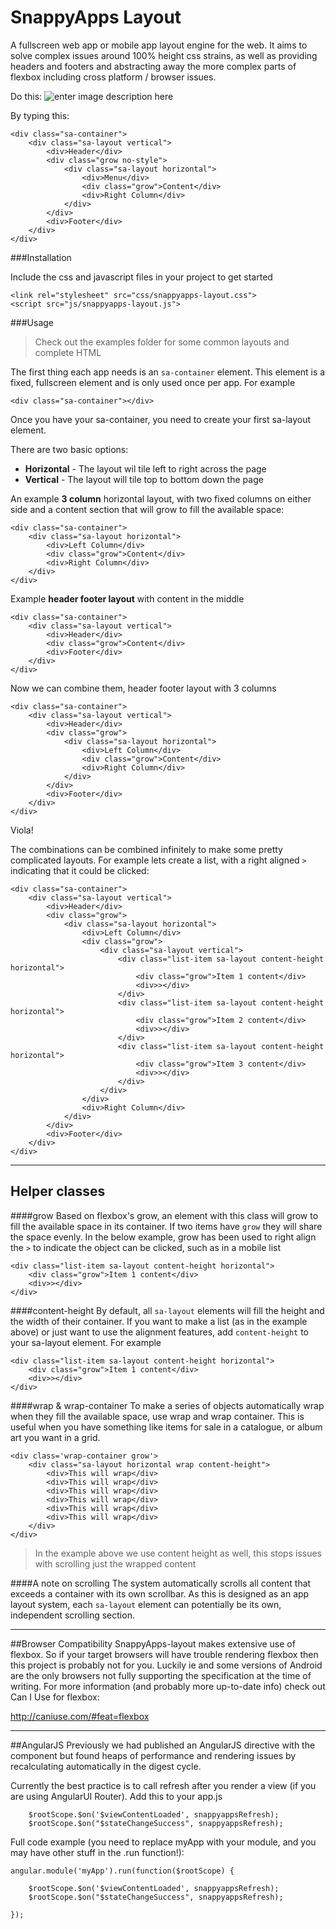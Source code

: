 SnappyApps Layout
===================

A fullscreen web app or mobile app layout engine for the web. It aims to solve complex issues around 100% height css strains, as well as providing headers and footers and abstracting away the more complex parts of flexbox including cross platform / browser issues.

Do this:
![enter image description here](http://i.imgur.com/5n51dTF.png)

By typing this:

```
<div class="sa-container">
    <div class="sa-layout vertical">
        <div>Header</div>
        <div class="grow no-style">
            <div class="sa-layout horizontal">
                <div>Menu</div>
                <div class="grow">Content</div>
                <div>Right Column</div>
            </div>
        </div>
        <div>Footer</div>
    </div>
</div>
```

###Installation

Include the css and javascript files in your project to get started

```
<link rel="stylesheet" src="css/snappyapps-layout.css">
<script src="js/snappyapps-layout.js">
```

###Usage

> Check out the examples folder for some common layouts and complete HTML

The first thing each app needs is an `sa-container` element. This element is a fixed, fullscreen element and is only used once per app. For example

```
<div class="sa-container"></div>
```

Once you have your sa-container, you need to create your first sa-layout element.

There are two basic options:

 - **Horizontal** - The layout wil tile left to right across the page
 - **Vertical** - The layout will tile top to bottom down the page

An example **3 column** horizontal layout, with two fixed columns on either side and a content section that will grow to fill the available space:
```
<div class="sa-container">
	<div class="sa-layout horizontal">
		<div>Left Column</div>
		<div class="grow">Content</div>
		<div>Right Column</div>
	</div>
</div>
```

Example **header footer layout** with content in the middle
```
<div class="sa-container">
	<div class="sa-layout vertical">
		<div>Header</div>
		<div class="grow">Content</div>
		<div>Footer</div>
	</div>
</div>
```

Now we can combine them, header footer layout with 3 columns

```
<div class="sa-container">
	<div class="sa-layout vertical">
		<div>Header</div>
		<div class="grow">
			<div class="sa-layout horizontal">
				<div>Left Column</div>
				<div class="grow">Content</div>
				<div>Right Column</div>
			</div>
		</div>
		<div>Footer</div>
	</div>
</div>
```
Viola!

The combinations can be combined infinitely to make some pretty complicated layouts. For example lets create a list, with a right aligned `>` indicating that it could be clicked:

```
<div class="sa-container">
	<div class="sa-layout vertical">
		<div>Header</div>
		<div class="grow">
			<div class="sa-layout horizontal">
				<div>Left Column</div>
				<div class="grow">
					<div class="sa-layout vertical">
						<div class="list-item sa-layout content-height horizontal">
							<div class="grow">Item 1 content</div>
							<div>></div>
						</div>
						<div class="list-item sa-layout content-height horizontal">
							<div class="grow">Item 2 content</div>
							<div>></div>
						</div>
						<div class="list-item sa-layout content-height horizontal">
							<div class="grow">Item 3 content</div>
							<div>></div>
						</div>
					</div>
				</div>
				<div>Right Column</div>
			</div>
		</div>
		<div>Footer</div>
	</div>
</div>
```
---
Helper classes
-------------

####grow
Based on flexbox's grow, an element with this class will grow to fill the available space in its container. If two items have `grow` they will share the space evenly. In the below example, grow has been used to right align the `>` to indicate the object can be clicked, such as in a mobile list

```
<div class="list-item sa-layout content-height horizontal">
	<div class="grow">Item 1 content</div>
	<div>></div>
</div>
```

####content-height
By default, all `sa-layout` elements will fill the height and the width of their container. If you want to make a list (as in the example above) or just want to use the alignment features, add `content-height` to your sa-layout element. For example

```
<div class="list-item sa-layout content-height horizontal">
	<div class="grow">Item 1 content</div>
	<div>></div>
</div>
```

####wrap & wrap-container
To make a series of objects automatically wrap when they fill the available space, use wrap and wrap container. This is useful when you have something like items for sale in a catalogue, or album art you want in a grid.
```
<div class='wrap-container grow'>
	<div class="sa-layout horizontal wrap content-height">
		<div>This will wrap</div>
		<div>This will wrap</div>
		<div>This will wrap</div>
		<div>This will wrap</div>
		<div>This will wrap</div>
		<div>This will wrap</div>
	</div>
</div>
```
> In the example above we use content height as well, this stops issues with scrolling just the wrapped content

####A note on scrolling
The system automatically scrolls all content that exceeds a container with its own scrollbar. As this is designed as an app layout system, each `sa-layout` element can potentially be its own, independent scrolling section.

---
##Browser Compatibility
SnappyApps-layout makes extensive use of flexbox. So if your target browsers will have trouble rendering flexbox then this project is probably not for you. Luckily ie and some versions of Android are the only browsers not fully supporting the specification at the time of writing. For more information (and probably more up-to-date info) check out Can I Use for flexbox:

http://caniuse.com/#feat=flexbox

---
##AngularJS
Previously we had published an AngularJS directive with the component but found heaps of performance and rendering issues by recalculating automatically in the digest cycle.

Currently the best practice is to call refresh after you render a view (if you are using AngularUI Router). Add this to your app.js

```
    $rootScope.$on('$viewContentLoaded', snappyappsRefresh);
    $rootScope.$on("$stateChangeSuccess", snappyappsRefresh);
``` 

Full code example (you need to replace myApp with your module, and you may have other stuff in the .run function!):

```
angular.module('myApp').run(function($rootScope) {

    $rootScope.$on('$viewContentLoaded', snappyappsRefresh);
    $rootScope.$on("$stateChangeSuccess", snappyappsRefresh);

});
```
